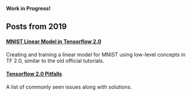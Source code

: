 **Work in Progress!**


## Posts from 2019

#### [MNIST Linear Model in Tensorflow 2.0](posts/jens/2019/002_tf20_basic_mnist_index.html)
Creating and training a linear model for MNIST using low-level concepts in 
TF 2.0, similar to the old official tutorials.

#### [Tensorflow 2.0 Pitfalls](posts/jens/2019/001_tf20_pitfalls/index.html)
A list of commonly seen issues along with solutions.

